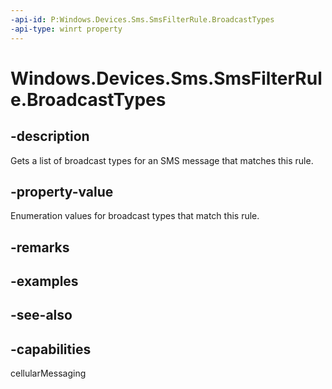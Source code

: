 ----api-id: P:Windows.Devices.Sms.SmsFilterRule.BroadcastTypes
-api-type: winrt property
---<!-- Property syntaxpublic Windows.Foundation.Collections.IVector<Windows.Devices.Sms.SmsBroadcastType> BroadcastTypes { get; }--># Windows.Devices.Sms.SmsFilterRule.BroadcastTypes## -descriptionGets a list of broadcast types for an SMS message that matches this rule.## -property-valueEnumeration values for broadcast types that match this rule.## -remarks## -examples## -see-also## -capabilitiescellularMessaging
